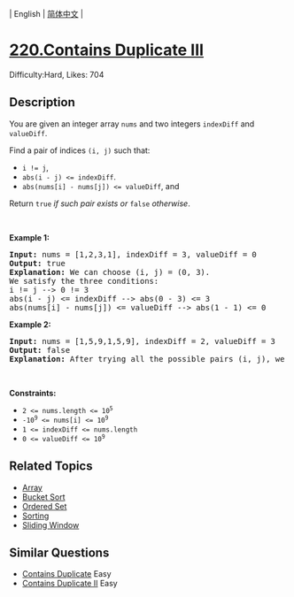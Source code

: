 
| English | [简体中文](README.md) |

# [220.Contains Duplicate III](https://leetcode.com/problems/contains-duplicate-iii/)
Difficulty:Hard, Likes: 704

## Description

<p>You are given an integer array <code>nums</code> and two integers <code>indexDiff</code> and <code>valueDiff</code>.</p>

<p>Find a pair of indices <code>(i, j)</code> such that:</p>

<ul>
	<li><code>i != j</code>,</li>
	<li><code>abs(i - j) &lt;= indexDiff</code>.</li>
	<li><code>abs(nums[i] - nums[j]) &lt;= valueDiff</code>, and</li>
</ul>

<p>Return <code>true</code><em> if such pair exists or </em><code>false</code><em> otherwise</em>.</p>

<p>&nbsp;</p>
<p><strong class="example">Example 1:</strong></p>

<pre>
<strong>Input:</strong> nums = [1,2,3,1], indexDiff = 3, valueDiff = 0
<strong>Output:</strong> true
<strong>Explanation:</strong> We can choose (i, j) = (0, 3).
We satisfy the three conditions:
i != j --&gt; 0 != 3
abs(i - j) &lt;= indexDiff --&gt; abs(0 - 3) &lt;= 3
abs(nums[i] - nums[j]) &lt;= valueDiff --&gt; abs(1 - 1) &lt;= 0
</pre>

<p><strong class="example">Example 2:</strong></p>

<pre>
<strong>Input:</strong> nums = [1,5,9,1,5,9], indexDiff = 2, valueDiff = 3
<strong>Output:</strong> false
<strong>Explanation:</strong> After trying all the possible pairs (i, j), we cannot satisfy the three conditions, so we return false.
</pre>

<p>&nbsp;</p>
<p><strong>Constraints:</strong></p>

<ul>
	<li><code>2 &lt;= nums.length &lt;= 10<sup>5</sup></code></li>
	<li><code>-10<sup>9</sup> &lt;= nums[i] &lt;= 10<sup>9</sup></code></li>
	<li><code>1 &lt;= indexDiff &lt;= nums.length</code></li>
	<li><code>0 &lt;= valueDiff &lt;= 10<sup>9</sup></code></li>
</ul>


## Related Topics

- [Array](https://leetcode-cn.com/tag/array/)
- [Bucket Sort](https://leetcode-cn.com/tag/bucket-sort/)
- [Ordered Set](https://leetcode-cn.com/tag/ordered-set/)
- [Sorting](https://leetcode-cn.com/tag/sorting/)
- [Sliding Window](https://leetcode-cn.com/tag/sliding-window/)

## Similar Questions

- [Contains Duplicate](../contains-duplicate/README.md) Easy 
- [Contains Duplicate II](../contains-duplicate-ii/README.md) Easy 

